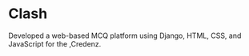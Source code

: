 # Clash
Developed a web-based MCQ platform using Django, HTML, CSS, and JavaScript for the ,Credenz.
